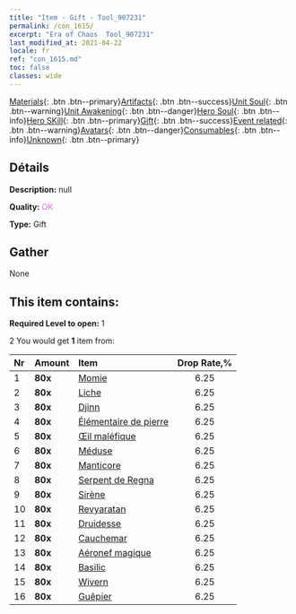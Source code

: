 ```yaml
---
title: "Item - Gift - Tool_907231"
permalink: /con_1615/
excerpt: "Era of Chaos  Tool_907231"
last_modified_at: 2021-04-22
locale: fr
ref: "con_1615.md"
toc: false
classes: wide
---
```

 [Materials](/ItemsFR/){: .btn .btn--primary}[Artifacts](/ItemsFR/Artifacts/){: .btn .btn--success}[Unit Soul](/ItemsFR/UnitSoul/){: .btn .btn--warning}[Unit Awakening](/ItemsFR/UnitAwakening/){: .btn .btn--danger}[Hero Soul](/ItemsFR/HeroSoul/){: .btn .btn--info}[Hero SKill](/ItemsFR/HeroSkill/){: .btn .btn--primary}[Gift](/ItemsFR/Gift/){: .btn .btn--success}[Event related](/ItemsFR/Events/){: .btn .btn--warning}[Avatars](/ItemsFR/Avatars/){: .btn .btn--danger}[Consumables](/ItemsFR/Consumables/){: .btn .btn--info}[Unknown](/ItemsFR/Unknown/){: .btn .btn--primary}

## Détails
 **Description:** null

 **Quality:** <span style="color: #DA70D6">OK</span>

 **Type:** Gift

## Gather

  None

## This item contains:

 **Required Level to open:** 1

 2 You would get **1** item  from:

  | Nr | Amount |     Item    | Drop Rate,% |
  |:---|:-------|:------------|:---------:|
  | 1 |  **80x** | [Momie](/fr/Items/unt_215/) | 6.25 | 
  | 2 |  **80x** | [Liche](/fr/Items/unt_212/) | 6.25 | 
  | 3 |  **80x** | [Djinn](/fr/Items/unt_239/) | 6.25 | 
  | 4 |  **80x** | [Élémentaire de pierre](/fr/Items/unt_266/) | 6.25 | 
  | 5 |  **80x** | [Œil maléfique](/fr/Items/unt_246/) | 6.25 | 
  | 6 |  **80x** | [Méduse](/fr/Items/unt_247/) | 6.25 | 
  | 7 |  **80x** | [Manticore](/fr/Items/unt_249/) | 6.25 | 
  | 8 |  **80x** | [Serpent de Regna](/fr/Items/unt_276/) | 6.25 | 
  | 9 |  **80x** | [Sirène](/fr/Items/unt_277/) | 6.25 | 
  | 10 |  **80x** | [Revyaratan](/fr/Items/unt_280/) | 6.25 | 
  | 11 |  **80x** | [Druidesse](/fr/Items/unt_206/) | 6.25 | 
  | 12 |  **80x** | [Cauchemar](/fr/Items/unt_233/) | 6.25 | 
  | 13 |  **80x** | [Aéronef magique](/fr/Items/unt_242/) | 6.25 | 
  | 14 |  **80x** | [Basilic](/fr/Items/unt_256/) | 6.25 | 
  | 15 |  **80x** | [Wivern](/fr/Items/unt_258/) | 6.25 | 
  | 16 |  **80x** | [Guêpier](/fr/Items/unt_260/) | 6.25 | 
